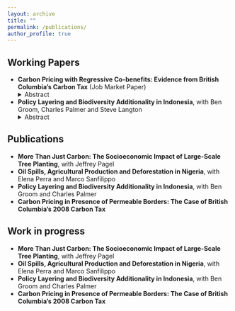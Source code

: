 ```yaml
---
layout: archive
title: ""
permalink: /publications/
author_profile: true
---
```


## Working Papers

* **Carbon Pricing with Regressive Co-benefits: Evidence from British Columbia’s Carbon Tax** (Job Market Paper)
     <details><summary> Abstract </summary>
     </details>
* **Policy Layering and Biodiversity Additionality in Indonesia**, with Ben Groom, Charles Palmer and Steve Langton
     <details><summary> Abstract </summary>
     </details>

## Publications

* **More Than Just Carbon: The Socioeconomic Impact of Large-Scale Tree Planting**, with Jeffrey Pagel
* **Oil Spills, Agricultural Production and Deforestation in Nigeria**, with Elena Perra and Marco Sanfilippo
* **Policy Layering and Biodiversity Additionality in Indonesia**, with Ben Groom and Charles Palmer
* **Carbon Pricing in Presence of Permeable Borders: The Case of British Columbia’s 2008 Carbon Tax**


## Work in progress

* **More Than Just Carbon: The Socioeconomic Impact of Large-Scale Tree Planting**, with Jeffrey Pagel
* **Oil Spills, Agricultural Production and Deforestation in Nigeria**, with Elena Perra and Marco Sanfilippo
* **Policy Layering and Biodiversity Additionality in Indonesia**, with Ben Groom and Charles Palmer
* **Carbon Pricing in Presence of Permeable Borders: The Case of British Columbia’s 2008 Carbon Tax**


